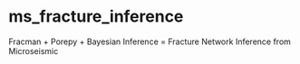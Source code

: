 # ms_fracture_inference
Fracman + Porepy + Bayesian Inference = Fracture Network Inference from Microseismic
